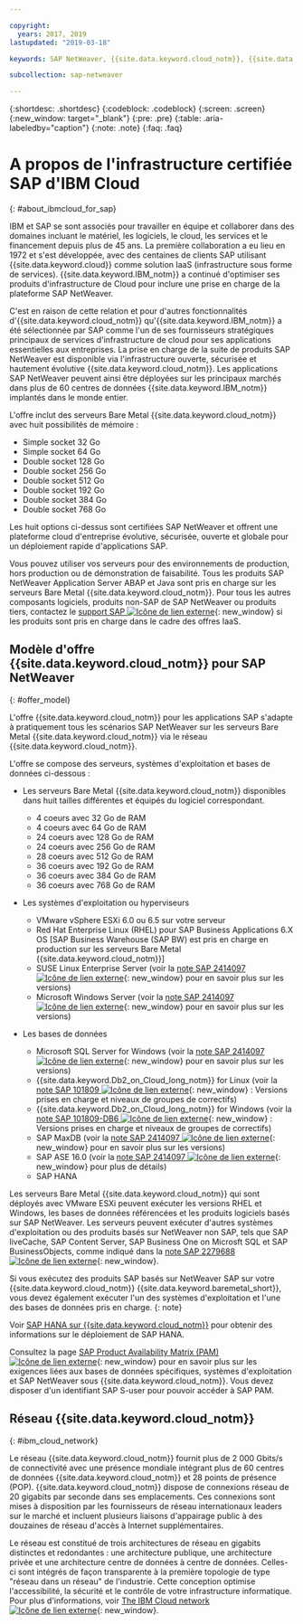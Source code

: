 ```yaml
---

copyright:
  years: 2017, 2019
lastupdated: "2019-03-18"

keywords: SAP NetWeaver, {{site.data.keyword.cloud_notm}}, {{site.data.keyword.baremetal_short}}, ABAP, application server, SAP Product Availability Matrix, PAM, SAP Certified, SAP Content Server, SAP liveCache

subcollection: sap-netweaver

---
```


{:shortdesc: .shortdesc}
{:codeblock: .codeblock}
{:screen: .screen}
{:new_window: target="_blank"}
{:pre: .pre}
{:table: .aria-labeledby="caption"}
{:note: .note}
{:faq: .faq}


# A propos de l'infrastructure certifiée SAP d'IBM Cloud
{: #about_ibmcloud_for_sap}

IBM et SAP se sont associés pour travailler en équipe et collaborer dans des domaines incluant le matériel, les logiciels, le cloud, les services et le financement depuis plus de 45 ans. La première collaboration a eu lieu en 1972 et s'est développée, avec des centaines de clients SAP utilisant {{site.data.keyword.cloud}} comme solution IaaS (infrastructure sous forme de services). {{site.data.keyword.IBM_notm}} a continué d'optimiser ses produits d'infrastructure de Cloud pour inclure une prise en charge de la plateforme SAP NetWeaver.

C'est en raison de cette relation et pour d'autres fonctionnalités d'{{site.data.keyword.cloud_notm}} qu'{{site.data.keyword.IBM_notm}} a été sélectionnée par SAP comme l'un de ses fournisseurs stratégiques principaux de services d'infrastructure de cloud pour ses applications essentielles aux entreprises. La prise en charge de la suite de produits SAP NetWeaver est disponible via l'infrastructure ouverte, sécurisée et hautement évolutive {{site.data.keyword.cloud_notm}}. Les applications SAP NetWeaver peuvent ainsi être déployées sur les principaux marchés dans plus de 60 centres de données {{site.data.keyword.IBM_notm}} implantés dans le monde entier.

L'offre inclut des serveurs Bare Metal {{site.data.keyword.cloud_notm}} avec huit possibilités de mémoire :
  * Simple socket 32 Go
  * Simple socket 64 Go
  * Double socket 128 Go
  * Double socket 256 Go
  * Double socket 512 Go
  * Double socket 192 Go
  * Double socket 384 Go
  * Double socket 768 Go

Les huit options ci-dessus sont certifiées SAP NetWeaver et offrent une plateforme cloud d'entreprise évolutive, sécurisée, ouverte et globale pour un déploiement rapide d'applications SAP.

Vous pouvez utiliser vos serveurs pour des environnements de production, hors production ou de démonstration de faisabilité. Tous les produits SAP NetWeaver Application Server ABAP et Java sont pris en charge sur les serveurs Bare Metal {{site.data.keyword.cloud_notm}}. Pour tous les autres composants logiciels, produits non-SAP de SAP NetWeaver ou produits tiers, contactez le [support SAP ![Icône de lien externe](../../icons/launch-glyph.svg "Icône de lien externe")](https://support.sap.com/home.html){: new_window} si les produits sont pris en charge dans le cadre des offres IaaS. 

## Modèle d'offre {{site.data.keyword.cloud_notm}} pour SAP NetWeaver
{: #offer_model}

L'offre {{site.data.keyword.cloud_notm}} pour les applications SAP s'adapte à pratiquement tous les scénarios SAP NetWeaver sur les serveurs Bare Metal {{site.data.keyword.cloud_notm}} via le réseau {{site.data.keyword.cloud_notm}}.

L'offre se compose des serveurs, systèmes d'exploitation et bases de données ci-dessous :
  * Les serveurs Bare Metal {{site.data.keyword.cloud_notm}} disponibles dans huit tailles différentes et équipés du logiciel correspondant.
      * 4 coeurs avec 32 Go de RAM
      * 4 coeurs avec 64 Go de RAM
      * 24 coeurs avec 128 Go de RAM
      * 24 coeurs avec 256 Go de RAM
      * 28 coeurs avec 512 Go de RAM
      * 36 coeurs avec 192 Go de RAM
      * 36 coeurs avec 384 Go de RAM
      * 36 coeurs avec 768 Go de RAM

  * Les systèmes d'exploitation ou hyperviseurs
      * VMware vSphere ESXi 6.0 ou 6.5 sur votre serveur
      * Red Hat Enterprise Linux (RHEL) pour SAP Business Applications 6.X OS [SAP Business Warehouse (SAP BW) est pris en charge en production sur les serveurs Bare Metal {{site.data.keyword.cloud_notm}}]
      * SUSE Linux Enterprise Server (voir la [note SAP 2414097 ![Icône de lien externe](../../icons/launch-glyph.svg "Icône de lien externe")](https://launchpad.support.sap.com/#/notes/2414097){: new_window} pour en savoir plus sur les versions) 
      * Microsoft Windows Server (voir la [note SAP 2414097 ![Icône de lien externe](../../icons/launch-glyph.svg "Icône de lien externe")](https://launchpad.support.sap.com/#/notes/2414097){: new_window} pour en savoir plus sur les versions)

  * Les bases de données
      * Microsoft SQL Server for Windows (voir la [note SAP 2414097 ![Icône de lien externe](../../icons/launch-glyph.svg "Icône de lien externe")](https://launchpad.support.sap.com/#/notes/2414097){: new_window} pour en savoir plus sur les versions)
      * {{site.data.keyword.Db2_on_Cloud_long_notm}} for Linux (voir la [note SAP 101809 ![Icône de lien externe](../../icons/launch-glyph.svg "Icône de lien externe")](https://launchpad.support.sap.com/#/notes/101809){: new_window} : Versions prises en charge et niveaux de groupes de correctifs)
      * {{site.data.keyword.Db2_on_Cloud_long_notm}} for Windows (voir la [note SAP 101809-DB6 ![Icône de lien externe](../../icons/launch-glyph.svg "Icône de lien externe")](https://launchpad.support.sap.com/#/notes/101809){: new_window} : Versions prises en charge et niveaux de groupes de correctifs)
      * SAP MaxDB (voir la [note SAP 2414097 ![Icône de lien externe](../../icons/launch-glyph.svg "Icône de lien externe")](https://launchpad.support.sap.com/#/notes/2414097){: new_window} pour en savoir plus sur les versions)
      * SAP ASE 16.0 (voir la [note SAP 2414097 ![Icône de lien externe](../../icons/launch-glyph.svg "Icône de lien externe")](https://launchpad.support.sap.com/#/notes/2414097){: new_window} pour plus de détails)
      * SAP HANA

Les serveurs Bare Metal {{site.data.keyword.cloud_notm}} qui sont déployés avec VMware ESXi peuvent exécuter les versions RHEL et Windows, les bases de données référencées et les produits logiciels basés sur SAP NetWeaver. Les serveurs peuvent exécuter d'autres systèmes d'exploitation ou des produits basés sur NetWeaver non SAP, tels que SAP liveCache, SAP Content Server, SAP Business One on Microsft SQL et SAP BusinessObjects, comme indiqué dans la [note SAP 2279688 ![Icône de lien externe](../../icons/launch-glyph.svg "Icône de lien externe")](https://launchpad.support.sap.com/#/notes/2279688){: new_window}.

Si vous exécutez des produits SAP basés sur NetWeaver SAP sur votre {{site.data.keyword.cloud_notm}} {{site.data.keyword.baremetal_short}}, vous devez également exécuter l'un des systèmes d'exploitation et l'une des bases de données pris en charge.
{: note}

Voir [SAP HANA sur {{site.data.keyword.cloud_notm}}](/docs/infrastructure/sap-hana?topic=sap-hana-getting-started#getting-started) pour obtenir des informations sur le déploiement de SAP HANA.

Consultez la page [SAP Product Availability Matrix (PAM) ![Icône de lien externe](../../icons/launch-glyph.svg "Icône de lien externe")](https://support.sap.com/en/release-upgrade-maintenance.html#section_1969201630){: new_window} pour en savoir plus sur les exigences liées aux bases de données spécifiques, systèmes d'exploitation et SAP NetWeaver sous {{site.data.keyword.cloud_notm}}. Vous devez disposer d'un identifiant SAP S-user pour pouvoir accéder à SAP PAM.

## Réseau {{site.data.keyword.cloud_notm}}
{: #ibm_cloud_network}

Le réseau {{site.data.keyword.cloud_notm}} fournit plus de 2 000 Gbits/s de connectivité avec une présence mondiale intégrant plus de 60 centres de données {{site.data.keyword.cloud_notm}} et 28 points de présence (POP). {{site.data.keyword.cloud_notm}} dispose de connexions réseau de 20 gigabits par seconde dans ses emplacements. Ces connexions sont mises à disposition par les fournisseurs de réseau internationaux leaders sur le marché et incluent plusieurs liaisons d'appairage public à des douzaines de réseau d'accès à Internet supplémentaires.

Le réseau est constitué de trois architectures de réseau en gigabits distinctes et redondantes : une architecture publique, une architecture privée et une architecture centre de données à centre de données. Celles-ci sont intégrés de façon transparente à la première topologie de type "réseau dans un réseau" de l'industrie. Cette conception optimise l'accessibilité, la sécurité et le contrôle de votre infrastructure informatique. Pour plus d'informations, voir [The IBM Cloud network ![Icône de lien externe](../../icons/launch-glyph.svg "Icône de lien externe")](https://www.ibm.com/cloud-computing/bluemix/our-network){: new_window}. 
